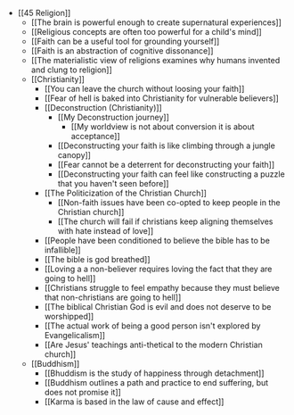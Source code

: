 - [[45 Religion]]
	- [[The brain is powerful enough to create supernatural experiences]]
	- [[Religious concepts are often too powerful for a child's mind]]
	- [[Faith can be a useful tool for grounding yourself]]
	- [[Faith is an abstraction of cognitive dissonance]]
	- [[The materialistic view of religions examines why humans invented and clung to religion]]
	- [[Christianity]]
		- [[You can leave the church without loosing your faith]]
		- [[Fear of hell is baked into Christianity for vulnerable believers]]
		- [[Deconstruction (Christianity)]]
			- [[My Deconstruction journey]]
				- [[My worldview is not about conversion it is about acceptance]]
			- [[Deconstructing your faith is like climbing through a jungle canopy]]
			- [[Fear cannot be a deterrent for deconstructing your faith]]
			- [[Deconstructing your faith can feel like constructing a puzzle that you haven't seen before]]
		- [[The Politicization of the Christian Church]]
			- [[Non-faith issues have been co-opted to keep people in the Christian church]]
			- [[The church will fail if christians keep aligning themselves with hate instead of love]]
		- [[People have been conditioned to believe the bible has to be infallible]]    
		- [[The bible is god breathed]]
		- [[Loving a a non-believer requires loving the fact that they are going to hell]]
		- [[Christians struggle to feel empathy because they must believe that non-christians are going to hell]]
		- [[The biblical Christian God is evil and does not deserve to be worshipped]]
		- [[The actual work of being a good person isn't explored by Evangelicalism]]
		- [[Are Jesus' teachings anti-thetical to the modern Christian church]]
	- [[Buddhism]]
		- [[Bhuddism is the study of happiness through detachment]]
		- [[Buddhism outlines a path and practice to end suffering, but does not promise it]]
		- [[Karma is based in the law of cause and effect]]